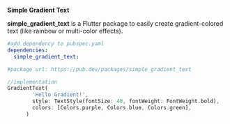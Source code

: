 **Simple Gradient Text**

**simple_gradient_text** is a Flutter package to easily create gradient-colored text (like rainbow or multi-color effects).

```yaml
#add dependency to pubspec.yaml
dependencies:
  simple_gradient_text: 

#package url: https://pub.dev/packages/simple_gradient_text
```

```dart
//implementation
GradientText(
        'Hello Gradient!',
        style: TextStyle(fontSize: 40, fontWeight: FontWeight.bold),
        colors: [Colors.purple, Colors.blue, Colors.green],
      )
```


